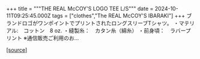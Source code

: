 +++
title = """THE REAL McCOY'S LOGO TEE L/S"""
date = 2024-10-11T09:25:45.000Z
tags = ["clothes","The REAL McCOY'S IBARAKI"]
+++
ブランドロゴがワンポイントでプリントされたロングスリーブTシャツ。 ・マテリアル:　コットン　8 oz. ・縫製糸：　カタン糸（綿糸） ・前身頃：　ラバープリント ※通信販売ご利用のお...

[[source]](https://the-realmccoys.ocnk.net/product/1457)

